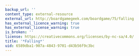 ```yaml
---
backup_url: ''
content_type: external-resource
external_url: http://boardgamegeek.com/boardgame/75/falling
has_external_licence_warning: true
has_external_license_warning: true
is_broken: ''
license: https://creativecommons.org/licenses/by-nc-sa/4.0/
title: '*Falling*'
uid: 6589dba1-907a-4843-9701-d43b56f9c3bc
---
```

